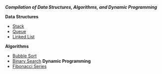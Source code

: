 
***Compilation of Data Structures, Algorithms, and Dynamic Programming***

**Data Structures**
- [Stack](https://github.com/Dixboi/Data-Stuctures-and-Algorithms/tree/main/Data%20Structures/Stack)
- [Queue](https://github.com/Dixboi/Data-Stuctures-and-Algorithms/tree/main/Data%20Structures/Queue)
- [Linked List](https://github.com/Dixboi/Data-Stuctures-and-Algorithms/tree/main/Data%20Structures/Linked%20List)


**Algorithms**
- [Bubble Sort](https://github.com/Dixboi/Data-Stuctures-and-Algorithms/tree/main/Algorithms/Bubble%20Sort)
- [Binary Search](https://github.com/Dixboi/Data-Stuctures-and-Algorithms/tree/main/Algorithms/Binary%20Search)
**Dynamic Programming**
- [Fibonacci Series](https://github.com/Dixboi/Data-Stuctures-and-Algorithms/tree/main/Dynamic%20Programming/Fibonacci%20series)
